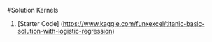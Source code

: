 #Solution Kernels

1. [Starter Code] (https://www.kaggle.com/funxexcel/titanic-basic-solution-with-logistic-regression)
